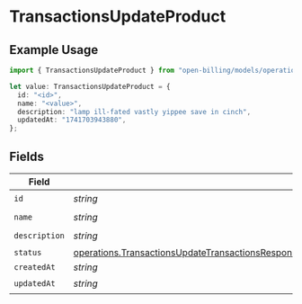 # TransactionsUpdateProduct

## Example Usage

```typescript
import { TransactionsUpdateProduct } from "open-billing/models/operations";

let value: TransactionsUpdateProduct = {
  id: "<id>",
  name: "<value>",
  description: "lamp ill-fated vastly yippee save in cinch",
  updatedAt: "1741703943880",
};
```

## Fields

| Field                                                                                                                                                                                                                  | Type                                                                                                                                                                                                                   | Required                                                                                                                                                                                                               | Description                                                                                                                                                                                                            |
| ---------------------------------------------------------------------------------------------------------------------------------------------------------------------------------------------------------------------- | ---------------------------------------------------------------------------------------------------------------------------------------------------------------------------------------------------------------------- | ---------------------------------------------------------------------------------------------------------------------------------------------------------------------------------------------------------------------- | ---------------------------------------------------------------------------------------------------------------------------------------------------------------------------------------------------------------------- |
| `id`                                                                                                                                                                                                                   | *string*                                                                                                                                                                                                               | :heavy_check_mark:                                                                                                                                                                                                     | N/A                                                                                                                                                                                                                    |
| `name`                                                                                                                                                                                                                 | *string*                                                                                                                                                                                                               | :heavy_check_mark:                                                                                                                                                                                                     | N/A                                                                                                                                                                                                                    |
| `description`                                                                                                                                                                                                          | *string*                                                                                                                                                                                                               | :heavy_check_mark:                                                                                                                                                                                                     | N/A                                                                                                                                                                                                                    |
| `status`                                                                                                                                                                                                               | [operations.TransactionsUpdateTransactionsResponse200ApplicationJSONResponseBodyItemsProductStatus](../../models/operations/transactionsupdatetransactionsresponse200applicationjsonresponsebodyitemsproductstatus.md) | :heavy_minus_sign:                                                                                                                                                                                                     | N/A                                                                                                                                                                                                                    |
| `createdAt`                                                                                                                                                                                                            | *string*                                                                                                                                                                                                               | :heavy_minus_sign:                                                                                                                                                                                                     | N/A                                                                                                                                                                                                                    |
| `updatedAt`                                                                                                                                                                                                            | *string*                                                                                                                                                                                                               | :heavy_check_mark:                                                                                                                                                                                                     | N/A                                                                                                                                                                                                                    |